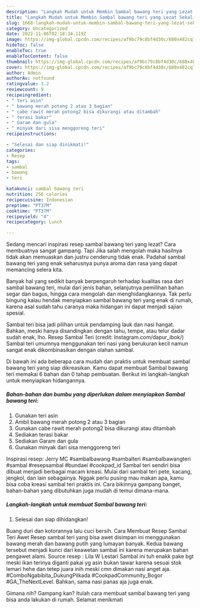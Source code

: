 ```yaml
---
description: "Langkah Mudah untuk Membin Sambal bawang teri yang Lezat Sekali"
title: "Langkah Mudah untuk Membin Sambal bawang teri yang Lezat Sekali"
slug: 1668-langkah-mudah-untuk-membin-sambal-bawang-teri-yang-lezat-sekali
category: Uncategorized
date: 2022-11-06T02:18:34.119Z
image: https://img-global.cpcdn.com/recipes/af9bc79c8bf4d30c/680x482cq70/sambal-bawang-teri-foto-resep-utama.jpg
hideToc: false
enableToc: true
enableTocContent: false
thumbnail: https://img-global.cpcdn.com/recipes/af9bc79c8bf4d30c/680x482cq70/sambal-bawang-teri-foto-resep-utama.jpg
cover: https://img-global.cpcdn.com/recipes/af9bc79c8bf4d30c/680x482cq70/sambal-bawang-teri-foto-resep-utama.jpg
author: Admin
authorAv: notfound
ratingvalue: 3.2
reviewcount: 9
recipeingredient:
- " teri asin"
- " bawang merah potong 2 atau 3 bagian"
- " cabe rawit merah potong2 bisa dikurangi atau ditambah"
- " terasi bakar"
- " Garam dan gula"
- " minyak dari sisa menggoreng teri"
recipeinstructions:

- "Selesai dan siap dinikmati!"
categories:
- Resep
tags:
- sambal
- bawang
- teri

katakunci: sambal bawang teri 
nutrition: 256 calories
recipecuisine: Indonesian
preptime: "PT37M"
cooktime: "PT37M"
recipeyield: "4"
recipecategory: Lunch

---
```



Sedang mencari inspirasi resep sambal bawang teri yang lezat? Cara membuatnya sangat gampang. Tapi Jika salah mengolah maka hasilnya tidak akan memuaskan dan justru cenderung tidak enak. Padahal sambal bawang teri yang enak seharusnya punya aroma dan rasa yang dapat memancing selera kita.


Banyak hal yang sedikit banyak berpengaruh terhadap kualitas rasa dari sambal bawang teri, mulai dari jenis bahan, selanjutnya pemilihan bahan segar dan bagus, hingga cara mengolah dan menghidangkannya. Tak perlu bingung kalau hendak menyiapkan sambal bawang teri yang enak di rumah, karena asal sudah tahu caranya maka hidangan ini dapat menjadi sajian spesial.

Sambal teri bisa jadi pilihan untuk pendamping lauk dan nasi hangat. Bahkan, meski hanya disandingkan dengan tahu, tempe, atau telur dadar sudah enak, lho. Resep Sambal Teri (credit: Instagram.com/dapur_ibok/) Sambal teri umumnya menggunakan teri nasi yang berukuran kecil namun sangat enak dikombinasikan dengan olahan sambal.


Di bawah ini ada beberapa cara mudah dan praktis untuk membuat sambal bawang teri yang siap dikreasikan. Kamu dapat membuat Sambal bawang teri memakai 6 bahan dan 0 tahap pembuatan. Berikut ini langkah-langkah untuk menyiapkan hidangannya.

<!--inarticleads1-->

##### Bahan-bahan dan bumbu yang diperlukan dalam menyiapkan Sambal bawang teri:

1. Gunakan  teri asin
1. Ambil  bawang merah potong 2 atau 3 bagian
1. Gunakan  cabe rawit merah potong2 bisa dikurangi atau ditambah
1. Sediakan  terasi bakar
1. Sediakan  Garam dan gula
1. Gunakan  minyak dari sisa menggoreng teri


Inspirasi resep: Jerry MC #sambalbawang #sambalteri #sambalbawangteri #sambal #resepsambal #bundaei #cookpad_id Sambal teri sendiri bisa dibuat menjadi berbagai macam kreasi. Mulai dari sambal teri pete, kacang, jengkol, dan lain sebagainya. Nggak perlu pusing mau makan apa, kamu bisa coba kreasi sambal teri praktis ini. Cara bikinnya gampang banget, bahan-bahan yang dibutuhkan juga mudah di temui dimana-mana. 

<!--inarticleads2-->

##### Langkah-langkah untuk membuat Sambal bawang teri:


1. Selesai dan siap dihidangkan!

Buang duri dan kotorannya lalu cuci bersih. Cara Membuat Resep Sambal Teri Awet Resep sambal teri yang bisa awet disimpan ini menggunakan bawang merah dan bawang putih yang lumayan banyak. Kedua bawang tersebut menjadi kunci dari keawetan sambal ini karena merupakan bahan pengawet alami. Source resep : Lila W Lestari Sambal ini tuh enakk pake bgt meski ikan terinya diganti pakai yg asin bukan tawar karena sesuai stok lemari hehe dan tetep juara inih meski cmn dimakan nasi anget aja. #ComboNgabibita_DukungPilkada #CookpadCommunity_Bogor #GA_TheNextLevel. Bahkan, sama nasi panas aja juga enak. 

Gimana nih? Gampang kan? Itulah cara membuat sambal bawang teri yang bisa anda lakukan di rumah. Selamat menikmati
